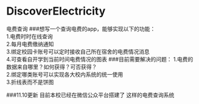 # DiscoverElectricity
电费查询
###想写一个查询电费的app，能够实现以下的功能：  
1.电费时时在线查询  
2.每月电费缴纳通知  
3.绑定校园卡账号可以定时接收自己所在宿舍的电费情况消息  
4.可查看自开学到当前时间电费情况的图表
###目前需要解决的问题：
1.电费的数据来自哪里？如何获得？可否获得？   
2.绑定哪类账号可以实现各大校内系统的统一使用   
3.折线表而不是饼图

###11.10更新
目前本校已经在微信公众平台搭建了 这样的电费查询系统
